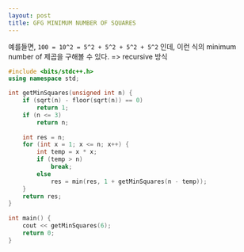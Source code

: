 ```yaml
---
layout: post
title: GFG MINIMUM NUMBER OF SQUARES
---
```


예를들면,
`100 = 10^2 = 5^2 + 5^2 + 5^2 + 5^2` 인데,
이런 식의 minimum number of 제곱을 구해볼 수 있다.
=> recursive 방식

``` cpp
#include <bits/stdc++.h>
using namespace std;

int getMinSquares(unsigned int n) {
    if (sqrt(n) - floor(sqrt(n)) == 0)
        return 1;
    if (n <= 3)
        return n;
        
    int res = n;
    for (int x = 1; x <= n; x++) {
        int temp = x * x;
        if (temp > n)
            break;
        else
            res = min(res, 1 + getMinSquares(n - temp));
    }
    return res;
}
 
int main() {
    cout << getMinSquares(6);
    return 0;
}
```

